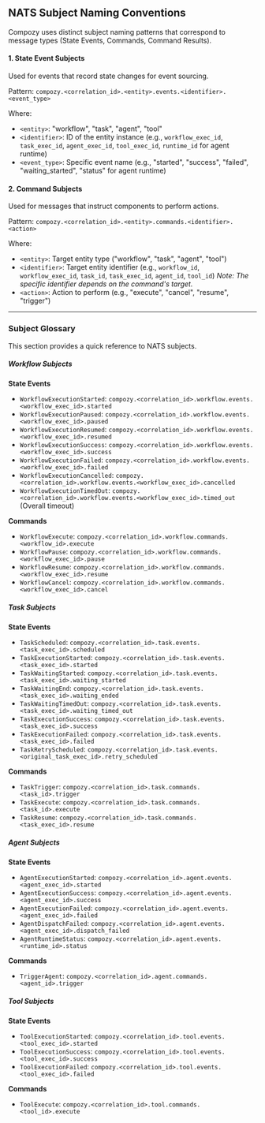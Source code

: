 ## NATS Subject Naming Conventions

Compozy uses distinct subject naming patterns that correspond to message types (State Events, Commands, Command Results).

#### 1. State Event Subjects
Used for events that record state changes for event sourcing.

Pattern: `compozy.<correlation_id>.<entity>.events.<identifier>.<event_type>`

Where:
-   `<entity>`: "workflow", "task", "agent", "tool"
-   `<identifier>`: ID of the entity instance (e.g., `workflow_exec_id`, `task_exec_id`, `agent_exec_id`, `tool_exec_id`, `runtime_id` for agent runtime)
-   `<event_type>`: Specific event name (e.g., "started", "success", "failed", "waiting_started", "status" for agent runtime)

#### 2. Command Subjects
Used for messages that instruct components to perform actions.

Pattern: `compozy.<correlation_id>.<entity>.commands.<identifier>.<action>`

Where:
-   `<entity>`: Target entity type ("workflow", "task", "agent", "tool")
-   `<identifier>`: Target entity identifier (e.g., `workflow_id`, `workflow_exec_id`, `task_id`, `task_exec_id`, `agent_id`, `tool_id`)
    *Note: The specific identifier depends on the command's target.*
-   `<action>`: Action to perform (e.g., "execute", "cancel", "resume", "trigger")

---

### Subject Glossary

This section provides a quick reference to NATS subjects.

##### Workflow Subjects

**State Events**
*   `WorkflowExecutionStarted`: `compozy.<correlation_id>.workflow.events.<workflow_exec_id>.started`
*   `WorkflowExecutionPaused`: `compozy.<correlation_id>.workflow.events.<workflow_exec_id>.paused`
*   `WorkflowExecutionResumed`: `compozy.<correlation_id>.workflow.events.<workflow_exec_id>.resumed`
*   `WorkflowExecutionSuccess`: `compozy.<correlation_id>.workflow.events.<workflow_exec_id>.success`
*   `WorkflowExecutionFailed`: `compozy.<correlation_id>.workflow.events.<workflow_exec_id>.failed`
*   `WorkflowExecutionCancelled`: `compozy.<correlation_id>.workflow.events.<workflow_exec_id>.cancelled`
*   `WorkflowExecutionTimedOut`: `compozy.<correlation_id>.workflow.events.<workflow_exec_id>.timed_out` (Overall timeout)

**Commands**
*   `WorkflowExecute`: `compozy.<correlation_id>.workflow.commands.<workflow_id>.execute`
*   `WorkflowPause`: `compozy.<correlation_id>.workflow.commands.<workflow_exec_id>.pause`
*   `WorkflowResume`: `compozy.<correlation_id>.workflow.commands.<workflow_exec_id>.resume`
*   `WorkflowCancel`: `compozy.<correlation_id>.workflow.commands.<workflow_exec_id>.cancel`

##### Task Subjects

**State Events**
*   `TaskScheduled`: `compozy.<correlation_id>.task.events.<task_exec_id>.scheduled`
*   `TaskExecutionStarted`: `compozy.<correlation_id>.task.events.<task_exec_id>.started`
*   `TaskWaitingStarted`: `compozy.<correlation_id>.task.events.<task_exec_id>.waiting_started`
*   `TaskWaitingEnd`: `compozy.<correlation_id>.task.events.<task_exec_id>.waiting_ended`
*   `TaskWaitingTimedOut`: `compozy.<correlation_id>.task.events.<task_exec_id>.waiting_timed_out`
*   `TaskExecutionSuccess`: `compozy.<correlation_id>.task.events.<task_exec_id>.success`
*   `TaskExecutionFailed`: `compozy.<correlation_id>.task.events.<task_exec_id>.failed`
*   `TaskRetryScheduled`: `compozy.<correlation_id>.task.events.<original_task_exec_id>.retry_scheduled`

**Commands**
*   `TaskTrigger`: `compozy.<correlation_id>.task.commands.<task_id>.trigger`
*   `TaskExecute`: `compozy.<correlation_id>.task.commands.<task_id>.execute`
*   `TaskResume`: `compozy.<correlation_id>.task.commands.<task_exec_id>.resume`

##### Agent Subjects

**State Events**
*   `AgentExecutionStarted`: `compozy.<correlation_id>.agent.events.<agent_exec_id>.started`
*   `AgentExecutionSuccess`: `compozy.<correlation_id>.agent.events.<agent_exec_id>.success`
*   `AgentExecutionFailed`: `compozy.<correlation_id>.agent.events.<agent_exec_id>.failed`
*   `AgentDispatchFailed`: `compozy.<correlation_id>.agent.events.<agent_exec_id>.dispatch_failed`
*   `AgentRuntimeStatus`: `compozy.<correlation_id>.agent.events.<runtime_id>.status`

**Commands**
*   `TriggerAgent`: `compozy.<correlation_id>.agent.commands.<agent_id>.trigger`

##### Tool Subjects

**State Events**
*   `ToolExecutionStarted`: `compozy.<correlation_id>.tool.events.<tool_exec_id>.started`
*   `ToolExecutionSuccess`: `compozy.<correlation_id>.tool.events.<tool_exec_id>.success`
*   `ToolExecutionFailed`: `compozy.<correlation_id>.tool.events.<tool_exec_id>.failed`

**Commands**
*   `ToolExecute`: `compozy.<correlation_id>.tool.commands.<tool_id>.execute`